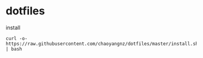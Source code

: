 # dotfiles

install

```
curl -o- https://raw.githubusercontent.com/chaoyangnz/dotfiles/master/install.sh | bash
```
